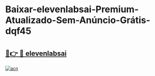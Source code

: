 # Baixar-elevenlabsai-Premium-Atualizado-Sem-Anúncio-Grátis-dqf45

# <h2><a href="https://uihet1.esa.edu.pl?src=elevenlabsai&ref=dqf45">🔗👉 🔴 elevenlabsai</a></h2>

[![acn](https://github.com/user-attachments/assets/0f9c940e-d8b0-45ae-aac7-cd30a18b3e1c)](https://uihet1.esa.edu.pl?src=elevenlabsai&ref=dqf45)

